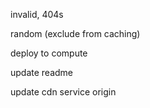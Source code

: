 invalid, 404s

random (exclude from caching)

deploy to compute

update readme

update cdn service origin
